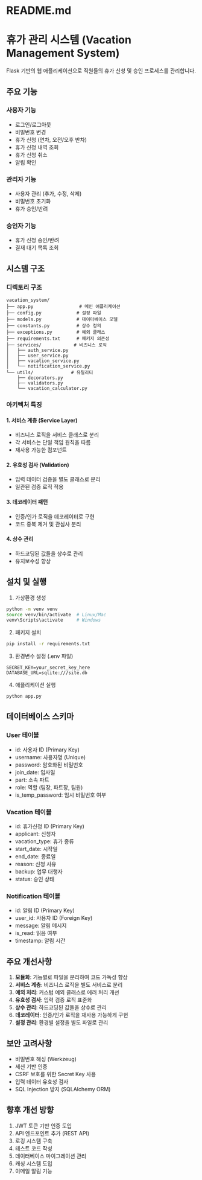 # README.md
# 휴가 관리 시스템 (Vacation Management System)

Flask 기반의 웹 애플리케이션으로 직원들의 휴가 신청 및 승인 프로세스를 관리합니다.

## 주요 기능

### 사용자 기능
- 로그인/로그아웃
- 비밀번호 변경
- 휴가 신청 (연차, 오전/오후 반차)
- 휴가 신청 내역 조회
- 휴가 신청 취소
- 알림 확인

### 관리자 기능
- 사용자 관리 (추가, 수정, 삭제)
- 비밀번호 초기화
- 휴가 승인/반려

### 승인자 기능
- 휴가 신청 승인/반려
- 결재 대기 목록 조회

## 시스템 구조

### 디렉토리 구조
```
vacation_system/
├── app.py                 # 메인 애플리케이션
├── config.py             # 설정 파일
├── models.py             # 데이터베이스 모델
├── constants.py          # 상수 정의
├── exceptions.py         # 예외 클래스
├── requirements.txt      # 패키지 의존성
├── services/            # 비즈니스 로직
│   ├── auth_service.py
│   ├── user_service.py
│   ├── vacation_service.py
│   └── notification_service.py
└── utils/              # 유틸리티
    ├── decorators.py
    ├── validators.py
    └── vacation_calculator.py
```

### 아키텍처 특징

#### 1. 서비스 계층 (Service Layer)
- 비즈니스 로직을 서비스 클래스로 분리
- 각 서비스는 단일 책임 원칙을 따름
- 재사용 가능한 컴포넌트

#### 2. 유효성 검사 (Validation)
- 입력 데이터 검증을 별도 클래스로 분리
- 일관된 검증 로직 적용

#### 3. 데코레이터 패턴
- 인증/인가 로직을 데코레이터로 구현
- 코드 중복 제거 및 관심사 분리

#### 4. 상수 관리
- 하드코딩된 값들을 상수로 관리
- 유지보수성 향상

## 설치 및 실행

1. 가상환경 생성
```bash
python -m venv venv
source venv/bin/activate  # Linux/Mac
venv\Scripts\activate     # Windows
```

2. 패키지 설치
```bash
pip install -r requirements.txt
```

3. 환경변수 설정 (.env 파일)
```
SECRET_KEY=your_secret_key_here
DATABASE_URL=sqlite:///site.db
```

4. 애플리케이션 실행
```bash
python app.py
```

## 데이터베이스 스키마

### User 테이블
- id: 사용자 ID (Primary Key)
- username: 사용자명 (Unique)
- password: 암호화된 비밀번호
- join_date: 입사일
- part: 소속 파트
- role: 역할 (팀장, 파트장, 팀원)
- is_temp_password: 임시 비밀번호 여부

### Vacation 테이블
- id: 휴가신청 ID (Primary Key)
- applicant: 신청자
- vacation_type: 휴가 종류
- start_date: 시작일
- end_date: 종료일
- reason: 신청 사유
- backup: 업무 대행자
- status: 승인 상태

### Notification 테이블
- id: 알림 ID (Primary Key)
- user_id: 사용자 ID (Foreign Key)
- message: 알림 메시지
- is_read: 읽음 여부
- timestamp: 알림 시간

## 주요 개선사항

1. **모듈화**: 기능별로 파일을 분리하여 코드 가독성 향상
2. **서비스 계층**: 비즈니스 로직을 별도 서비스로 분리
3. **예외 처리**: 커스텀 예외 클래스로 에러 처리 개선
4. **유효성 검사**: 입력 검증 로직 표준화
5. **상수 관리**: 하드코딩된 값들을 상수로 관리
6. **데코레이터**: 인증/인가 로직을 재사용 가능하게 구현
7. **설정 관리**: 환경별 설정을 별도 파일로 관리

## 보안 고려사항

- 비밀번호 해싱 (Werkzeug)
- 세션 기반 인증
- CSRF 보호를 위한 Secret Key 사용
- 입력 데이터 유효성 검사
- SQL Injection 방지 (SQLAlchemy ORM)

## 향후 개선 방향

1. JWT 토큰 기반 인증 도입
2. API 엔드포인트 추가 (REST API)
3. 로깅 시스템 구축
4. 테스트 코드 작성
5. 데이터베이스 마이그레이션 관리
6. 캐싱 시스템 도입
7. 이메일 알림 기능